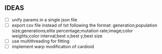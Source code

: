 ## IDEAS
- [ ] unify params in a single json file
- [ ] export csv file instead of txt following the format:
  generation;population size;generations;elite percentage;mutation rate;image;color weights;color interval;best x;best y;best size
- [ ] use multithreading for fitting
- [ ] implement warp modification of cardioid